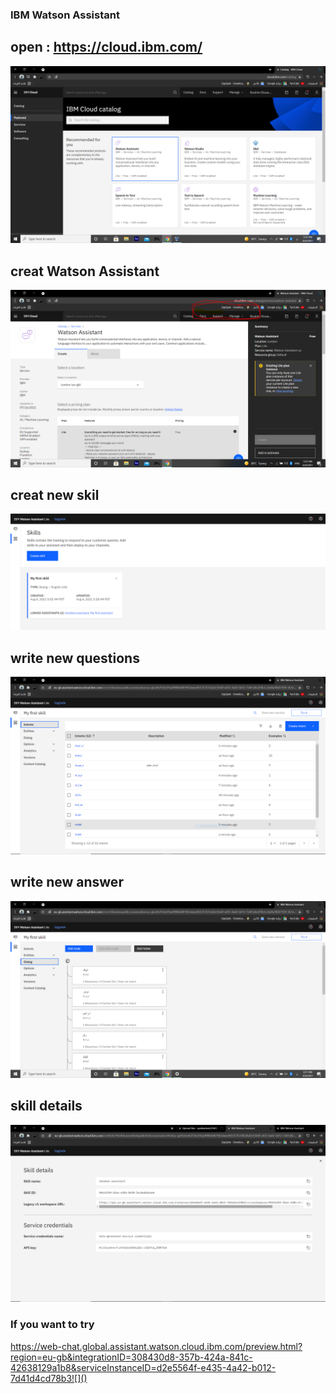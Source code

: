 ### IBM Watson Assistant
## open : https://cloud.ibm.com/
![](https://github.com/cpeibrahem/CHATBOT/blob/main/image/01.jpg?raw=true)


## creat Watson Assistant
![](https://github.com/cpeibrahem/CHATBOT/blob/main/image/02.PNG?raw=true)

## creat new skil
![](https://github.com/cpeibrahem/CHATBOT/blob/main/image/03.PNG?raw=true)

## write new questions
![](https://github.com/cpeibrahem/CHATBOT/blob/main/image/04.PNG?raw=true)

## write new answer
![](https://github.com/cpeibrahem/CHATBOT/blob/main/image/05.PNG?raw=true)

## skill details
![](https://github.com/cpeibrahem/CHATBOT/blob/main/image/010.PNG?raw=true)

### If you want to try 
https://web-chat.global.assistant.watson.cloud.ibm.com/preview.html?region=eu-gb&integrationID=308430d8-357b-424a-841c-42638129a1b8&serviceInstanceID=d2e5564f-e435-4a42-b012-7d41d4cd78b3![]()
